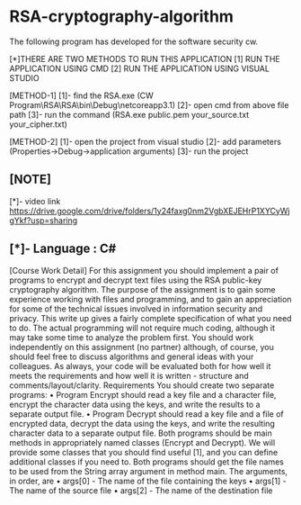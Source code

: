 # RSA-cryptography-algorithm
The following program has developed for the software security cw.

[*]THERE ARE TWO METHODS TO RUN THIS APPLICATION
	[1] RUN THE APPLICATION USING CMD
	[2] RUN THE APPLICATION USING VISUAL STUDIO

[METHOD-1] 
	[1]- find the RSA.exe (CW Program\RSA\RSA\bin\Debug\netcoreapp3.1)
	[2]- open cmd from above file path
	[3]- run the command (RSA.exe public.pem your_source.txt your_cipher.txt)

[METHOD-2]
	[1]- open the project from visual studio
	[2]- add parameters (Properties->Debug->application arguments)
	[3]- run the project

[NOTE]
------------------------------------------------------------------------------------
[*]- video link 
https://drive.google.com/drive/folders/1y24faxg0nm2VgbXEJEHrP1XYCyWjgYkf?usp=sharing

[*]- Language : C#
------------------------------------------------------------------------------------

[Course Work Detail]
For this assignment you should implement a pair of programs to encrypt and decrypt text files using the
RSA public-key cryptography algorithm. The purpose of the assignment is to gain some experience
working with files and programming, and to gain an appreciation for some of the technical issues
involved in information security and privacy.
This write up gives a fairly complete specification of what you need to do. The actual programming will
not require much coding, although it may take some time to analyze the problem first. You should work
independently on this assignment (no partner) although, of course, you should feel free to discuss
algorithms and general ideas with your colleagues.
As always, your code will be evaluated both for how well it meets the requirements and how well it is
written - structure and comments/layout/clarity.
Requirements
You should create two separate programs:
• Program Encrypt should read a key file and a character file, encrypt the character data using the
keys, and write the results to a separate output file.
• Program Decrypt should read a key file and a file of encrypted data, decrypt the data using the
keys, and write the resulting character data to a separate output file.
Both programs should be main methods in appropriately named classes (Encrypt and Decrypt). We will
provide some classes that you should find useful [1], and you can define additional classes if you need to.
Both programs should get the file names to be used from the String array argument in method main. The
arguments, in order, are
• args[0] - The name of the file containing the keys
• args[1] - The name of the source file
• args[2] - The name of the destination file
